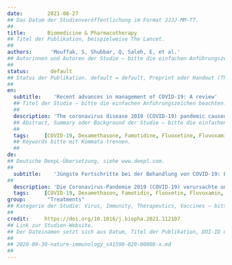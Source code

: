 ```yaml
---
date:        2021-08-27
## Das Datum der Studienveröffentlichung im Format JJJJ-MM-TT.
##
title:       Biomedicine & Pharmacotherapy 
## Titel der Publikation, beispielweise The Lancet.
##
authors:      'Mouffak, S, Shubbar, Q, Saleh, E, et al.'
## Autorinnen und Autoren der Studie – bitte die einfachen Anführungszeichen beachten!
##
status:       default
## Status der Publikation. default = default, Preprint oder Handout (Thesenpapier)
##
en:
  subtitle:    'Recent advances in management of COVID-19: A review'
  ## Titel der Studie – bitte die einfachen Anführungszeichen beachten!
  ##
  description: 'The coronavirus disease 2019 (COVID-19) pandemic caused and is still causing significant mortality and economic consequences all over the globe. As of today, there are three U.S Food and Drug administration (FDA) approved vaccines, Pfizer-BioNTech, Moderna and Janssen COVID-19 vaccine. Also, the antiviral drug remdesivir and two combinations of monoclonal antibodies are authorized for Emergency use (EUA) in certain patients. Furthermore, baricitinib was approved in Japan (April 23, 2021). Despite available vaccines and EUA, pharmacological therapy for the prevention and treatment of COVID-19 is still highly required. There are several ongoing clinical trials investigating the efficacy of clinically available drugs in treating COVID-19. In this study, selected novel pharmacological agents for the possible treatment of COVID-19 will be discussed. Point of discussion will cover mechanism of action, supporting evidence for safety and efficacy and reached stage in development. Drugs were classified into three classes according to the phase of viral life cycle they target. Phase I, the early infective phase, relies on supportive care and symptomatic treatment as needed. In phase II, the pulmonary phase, treatment aims at inhibiting viral entry or replication. Drugs used during this phase are famotidine, monoclonal antibodies, nanobodies, ivermectin, remdesivir, camostat mesylate and other antiviral agents. Finally, phase III, the hyper-inflammatory phase, tocilizumab, dexamethasone, selective serotonin reuptake inhibitors (SSRI), and melatonin are used. The aim of this study is to summarize current findings and suggest gaps in knowledge that can influence future COVID-19 treatment study design.'
  ## Abstract, Summary oder Background der Studie – bitte die einfachen Anführungszeichen beachten!
  ##
  tags:     [COVID-19, Dexamethasone, Famotidine, Fluoxetine, Fluvoxamine, Ivermectin, Melatonin, Monoclonal antibodies,Nanobodies, Remdesivir, SARS-CoV-2, SSRI, Serotonin, Tocilizumab]
  ## Keywords bitte mit Kommata trennen.
  ##
de: 
## Deutsche DeepL-Übersetzung, siehe www.deepl.com.
##
  subtitle:    'Jüngste Fortschritte bei der Behandlung von COVID-19: Ein Überblick'
##
  description: 'Die Coronavirus-Pandemie 2019 (COVID-19) verursachte und verursacht immer noch erhebliche Todesfälle und wirtschaftliche Folgen auf der ganzen Welt. Bis heute gibt es drei von der US Food and Drug Administration (FDA) zugelassene Impfstoffe: Pfizer-BioNTech, Moderna und Janssen COVID-19-Impfstoff. Außerdem sind das antivirale Medikament Remdesivir und zwei Kombinationen monoklonaler Antikörper für den Notfalleinsatz (EUA) bei bestimmten Patienten zugelassen. Außerdem wurde Baricitinib in Japan zugelassen (23. April 2021). Trotz der verfügbaren Impfstoffe und EUA ist eine pharmakologische Therapie zur Vorbeugung und Behandlung von COVID-19 weiterhin dringend erforderlich. Derzeit laufen mehrere klinische Studien, in denen die Wirksamkeit von klinisch verfügbaren Medikamenten bei der Behandlung von COVID-19 untersucht wird. In dieser Studie werden ausgewählte neue pharmakologische Wirkstoffe für die mögliche Behandlung von COVID-19 erörtert. Diskutiert werden der Wirkmechanismus, die Belege für Sicherheit und Wirksamkeit sowie der Stand der Entwicklung. Die Wirkstoffe wurden nach der Phase des viralen Lebenszyklus, auf die sie abzielen, in drei Klassen eingeteilt. Phase I, die frühe infektiöse Phase, stützt sich auf unterstützende Pflege und symptomatische Behandlung nach Bedarf. In Phase II, der pulmonalen Phase, zielt die Behandlung darauf ab, den Eintritt des Virus in den Körper oder seine Replikation zu hemmen. Zu den in dieser Phase eingesetzten Medikamenten gehören Famotidin, monoklonale Antikörper, Nanokörper, Ivermectin, Remdesivir, Camostatmesylat und andere antivirale Wirkstoffe. In der Phase III schließlich, der hyperinflammatorischen Phase, werden Tocilizumab, Dexamethason, selektive Serotonin-Wiederaufnahmehemmer (SSRI) und Melatonin eingesetzt. Ziel dieser Studie ist, die aktuellen Erkenntnisse zusammenzufassen und Wissenslücken aufzuzeigen, die das Design zukünftiger COVID-19-Behandlungsstudien beeinflussen können.'
  tags:     [COVID-19, Dexamethason, Famotidin, Fluoxetin, Fluvoxamin, Ivermectin, Melatonin, Monoklonale Antikörper, Nanobodies, Remdesivir, SARS-CoV-2, SSRI, Serotonin, Tocilizumab]
group:       "Treatments"
## Kategorie der Studie: Virus, Immunity, Therapeutics, Vaccines – bitte die Anführungszeichen beachten!
##
credit:     https://doi.org/10.1016/j.biopha.2021.112107
## Link zur Studien-Website.
## Der Dateinamen setzt sich aus Datum, Titel der Publikation, DOI-ID der Studie (nach dem letzten Slash) und der Dateiendung zusammen. Bitte den Unterstrich vor der DOI-ID beachten!
##
## 2020-09-30-nature-immunology_s41590-020-00808-x.md
##
---
```

<object data="{{ page.link }}" style='height:calc(100vh - 400px); width: 100%' type='application/pdf'></object>
